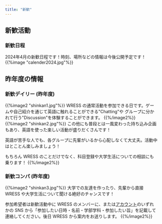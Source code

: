 ```yaml
---
title: "新歓"
---
```


## 新歓活動
### 新歓日程
2024年4月の新歓日程です！時刻、場所などの情報は今後公開予定です！
{{%image "calender2024.jpg"%}}


## 昨年度の情報
### 新歓デイリー (昨年度)

{{%image2 "shinkan1.jpg"%}}
WRESS の通常活動を参加できる日です。ゲームや自己紹介を通じて英語に触れることができる"Chatting"や
グループに分かれて行う"Discussion"を体験することができます。
{{%/image2%}}
{{%image2 "shinkan2.jpg"%}}
この他にも普段とは一風変わった持ち込み企画もあり、英語を使った楽しい活動が盛りだくさんです！

英語が苦手な人でも、各グループに先輩がいるから心配しなくて大丈夫。活動中はとことん楽しみましょう！

もちろん WRESS のことだけでなく、科目登録や大学生活についての相談にも乗ります！
{{%/image2%}}

### 新歓コンパ (昨年度)
{{%image2 "shinkan3.jpg"%}}
大学での友達を作ったり、先輩から直接 WRESS や大学生活について聞ける絶好のチャンスです！

<!-- 毎回参加者には定員があるので、 -->

参加希望者は新歓活動中に WRESS のメンバーに、または[アカウント](../contact/)のいずれかの SNS から「参加したい日時・名前・学部学科・参加したい旨」を記載して連絡してください。後日 WRESS から案内をお送りします。
{{%/image2%}}
